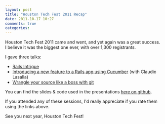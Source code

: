 ```yaml
---
layout: post
title: "Houston Tech Fest 2011 Recap"
date: 2011-10-17 10:27
comments: true
categories: 
---
```


Houston Tech Fest 2011 came and went, and yet again was a great success.
I believe it was the biggest one ever, with over 1,300 registrants.

I gave three talks:

* [Rails Intrigue](http://speakerrate.com/talks/8761-rails-intrigue)
* [Introducing a new feature to a Rails app using Cucumber](http://speakerrate.com/talks/8744-introducing-a-new-feature-to-a-rails-app-from-beginning-to-end) (with Claudio Lasalla)
* [Wrangle your source like a boss with git](http://speakerrate.com/talks/8760-wrangle-your-source-like-a-boss-with-git)

You can find the slides & code used in the presentations [here on github](http://github.com/subdigital/houston-tech-fest-2011).

If you attended any of these sessions, I'd really appreciate if you
rate them using the links above.

See you next year, Houston Tech Fest!



